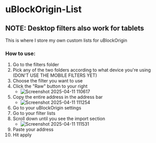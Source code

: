 # uBlockOrigin-List
## NOTE: Desktop filters also work for tablets
This is where I store my own custom lists for uBlockOrigin
### How to use:
1. Go to the filters folder
2. Pick any of the two folders according to what device you're using (DON'T USE THE MOBILE FILTERS YET)
3. Choose the filter you want to use
4. Click the "Raw" button to your right
   - ![Screenshot 2025-04-11 110617](https://github.com/user-attachments/assets/ffb78816-ab81-4530-bfa3-cdc26a9d9818)
5. Copy the entire address in the address bar
   - ![Screenshot 2025-04-11 111254](https://github.com/user-attachments/assets/57660810-70c5-4bf9-a9d4-f1c19b59ffb3)
6. Go to your uBlockOrigin settings
7. Go to your filter lists
8. Scroll down until you see the import section
   - ![Screenshot 2025-04-11 111531](https://github.com/user-attachments/assets/3f37ac34-3bda-488a-8252-f52593f5c8f1)
9. Paste your address
10. Hit apply
